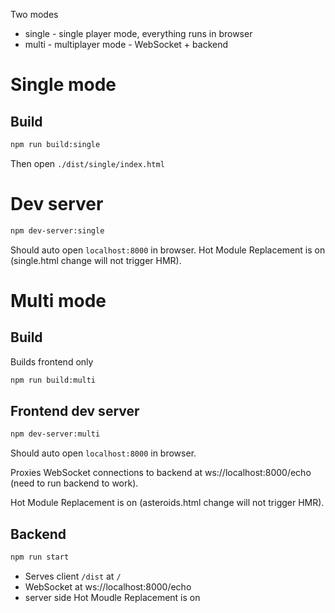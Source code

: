 Two modes

* single - single player mode, everything runs in browser
* multi - multiplayer mode - WebSocket + backend

# Single mode
## Build
```bash
npm run build:single
```
Then open `./dist/single/index.html`

# Dev server
```bash
npm dev-server:single
```
Should auto open `localhost:8000` in browser.
Hot Module Replacement is on (single.html change will not trigger HMR).

# Multi mode
## Build
Builds frontend only
```bash
npm run build:multi
```

## Frontend dev server
```bash
npm dev-server:multi
```
Should auto open `localhost:8000` in browser.

Proxies WebSocket connections to backend at ws://localhost:8000/echo (need to run backend to work).

Hot Module Replacement is on (asteroids.html change will not trigger HMR).

## Backend
```bash
npm run start
```

* Serves client `/dist` at `/`
* WebSocket at ws://localhost:8000/echo
* server side Hot Moudle Replacement is on